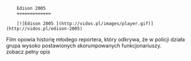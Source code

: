 
        Edison 2005 
        =============
        
        [![Edison 2005 ](http://vidos.pl/images/player.gif)](http://vidos.pl/edison-2005)
        
        
 Film opowia historię młodego reportera, który odkrywa, że w policji działa grupa wysoko postawionych skorumpowanych funkcjonariuszy. zobacz pełny opis
    